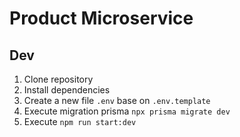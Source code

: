 # Product Microservice

## Dev

1. Clone repository
2. Install dependencies
3. Create a new file `.env` base on `.env.template`
4. Execute migration prisma `npx prisma migrate dev`
5. Execute `npm run start:dev`
